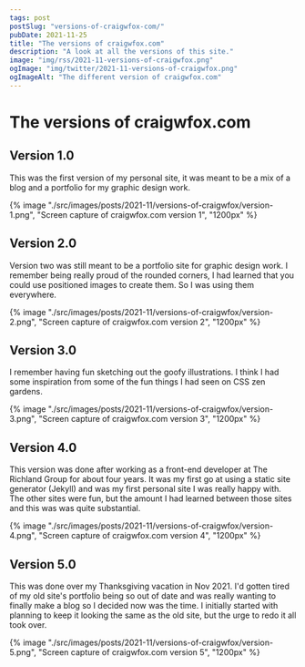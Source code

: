 ```yaml
---
tags: post
postSlug: "versions-of-craigwfox-com/"
pubDate: 2021-11-25
title: "The versions of craigwfox.com"
description: "A look at all the versions of this site."
image: "img/rss/2021-11-versions-of-craigwfox.png"
ogImage: "img/twitter/2021-11-versions-of-craigwfox.png"
ogImageAlt: "The different version of craigwfox.com"
---
```


# The versions of craigwfox.com

## Version 1.0

This was the first version of my personal site, it was meant to be a mix of a blog and a portfolio for my graphic design work.

<div class="post-image">
{% image "./src/images/posts/2021-11/versions-of-craigwfox/version-1.png", "Screen capture of craigwfox.com version 1", "1200px" %}
</div>

## Version 2.0

Version two was still meant to be a portfolio site for graphic design work. I remember being really proud of the rounded corners, I had learned that you could use positioned images to create them. So I was using them everywhere.

<div class="post-image">
{% image "./src/images/posts/2021-11/versions-of-craigwfox/version-2.png", "Screen capture of craigwfox.com version 2", "1200px" %}
</div>

## Version 3.0

I remember having fun sketching out the goofy illustrations. I think I had some inspiration from some of the fun things I had seen on CSS zen gardens.

<div class="post-image">
{% image "./src/images/posts/2021-11/versions-of-craigwfox/version-3.png", "Screen capture of craigwfox.com version 3", "1200px" %}
</div>

## Version 4.0

This version was done after working as a front-end developer at The Richland Group for about four years. It was my first go at using a static site generator (Jekyll) and was my first personal site I was really happy with. The other sites were fun, but the amount I had learned between those sites and this was was quite substantial.

<div class="post-image">
{% image "./src/images/posts/2021-11/versions-of-craigwfox/version-4.png", "Screen capture of craigwfox.com version 4", "1200px" %}
</div>

## Version 5.0

This was done over my Thanksgiving vacation in Nov 2021. I'd gotten tired of my old site's portfolio being so out of date and was really wanting to finally make a blog so I decided now was the time. I initially started with planning to keep it looking the same as the old site, but the urge to redo it all took over.

<div class="post-image">
{% image "./src/images/posts/2021-11/versions-of-craigwfox/version-5.png", "Screen capture of craigwfox.com version 5", "1200px" %}
</div>
